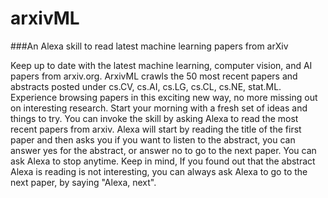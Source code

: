 # arxivML
###An Alexa skill to read latest machine learning papers from arXiv

Keep up to date with the latest machine learning, computer vision, and AI papers from arxiv.org.  ArxivML crawls the 50 most recent papers and abstracts posted under cs.CV, cs.AI, cs.LG, cs.CL, cs.NE, stat.ML.
Experience browsing papers in this exciting new way, no more missing out on interesting research. Start your morning with a fresh set of ideas and things to try. 
You can invoke the skill by asking Alexa to read the most recent papers from arxiv. Alexa will start by reading the title of the first paper and then asks you if you want to listen to the abstract, you can answer yes for the abstract, or answer no to go to the next paper. You can ask Alexa to stop anytime. Keep in mind, If you found out that the abstract Alexa is reading is not interesting, you can always ask Alexa to go to the next paper, by saying "Alexa, next".
